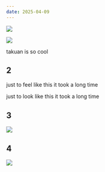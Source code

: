 ```yaml
---
date: 2025-04-09
---
```


![](https://ze.wtf/4010jc9x)

![](https://ze.wtf/kom59r84)

takuan is so cool

## 2

just to feel like this it took a long time

just to look like this it took a long time

## 3

![](https://ze.wtf/3lsd9bul)

## 4

![](https://i.imgur.com/gKQZwIf.png)